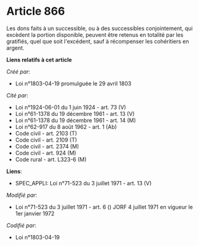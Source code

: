# Article 866

Les dons faits à un successible, ou à des successibles conjointement, qui excèdent la portion disponible, peuvent être
retenus en totalité par les gratifiés, quel que soit l'excédent, sauf à récompenser les cohéritiers en argent.

**Liens relatifs à cet article**

_Créé par_:

  - Loi n°1803-04-19 promulguée le 29 avril 1803

_Cité par_:

  - Loi n°1924-06-01 du 1 juin 1924 - art. 73 (V)
  - Loi n°61-1378 du 19 décembre 1961 - art. 13 (V)
  - Loi n°61-1378 du 19 décembre 1961 - art. 14 (M)
  - Loi n°62-917 du 8 août 1962 - art. 1 (Ab)
  - Code civil - art. 2103 (T)
  - Code civil - art. 2109 (T)
  - Code civil - art. 2374 (M)
  - Code civil - art. 924 (M)
  - Code rural - art. L323-6 (M)

**Liens**:

  - SPEC_APPLI: Loi n°71-523 du 3 juillet 1971 - art. 13 (V)

_Modifié par_:

  - Loi n°71-523 du 3 juillet 1971 - art. 6 () JORF 4 juillet 1971 en vigueur le 1er janvier 1972

_Codifié par_:

  - Loi n°1803-04-19
